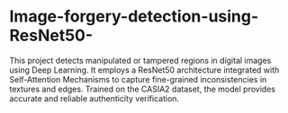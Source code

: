 # Image-forgery-detection-using-ResNet50-
This project detects manipulated or tampered regions in digital images using Deep Learning.
It employs a ResNet50 architecture integrated with Self-Attention Mechanisms to capture fine-grained inconsistencies in textures and edges.
Trained on the CASIA2 dataset, the model provides accurate and reliable authenticity verification.
